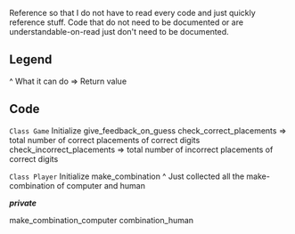 Reference so that I do not have to read every code and just quickly reference stuff.
Code that do not need to be documented or are understandable-on-read just don't need to be documented.

## Legend
^ What it can do
=> Return value

## Code
`Class Game`
Initialize
give_feedback_on_guess
check_correct_placements
=> total number of correct placements of correct digits
check_incorrect_placements
=> total number of incorrect placements of correct digits

`Class Player`
Initialize
make_combination
^ Just collected all the make-combination of computer and human

***private***

make_combination_computer
combination_human
